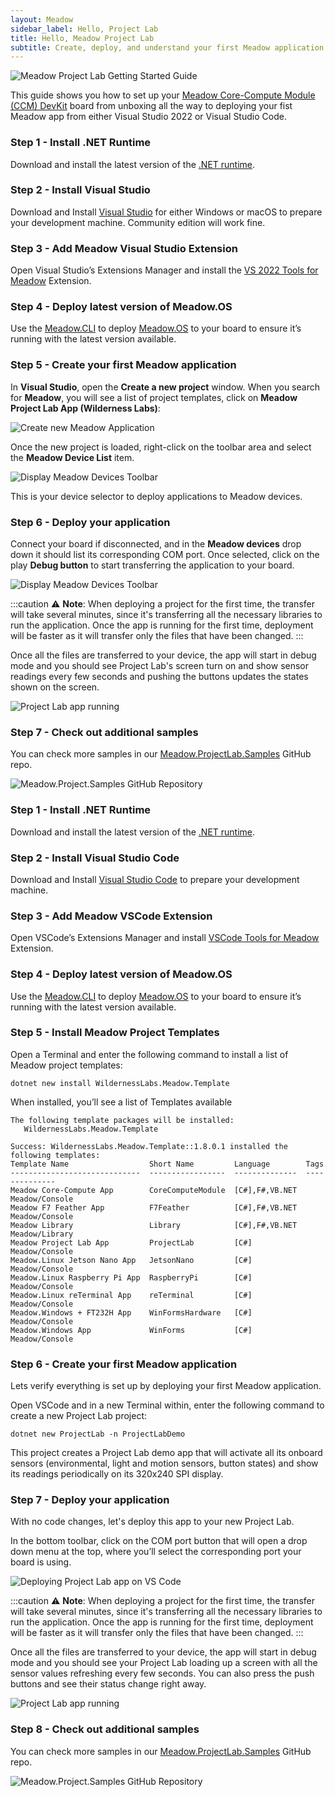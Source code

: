```yaml
---
layout: Meadow
sidebar_label: Hello, Project Lab
title: Hello, Meadow Project Lab
subtitle: Create, deploy, and understand your first Meadow application.
---
```


![Meadow Project Lab Getting Started Guide](wildernesslabs_projectlab_getting_started.jpg)

This guide shows you how to set up your [Meadow Core-Compute Module (CCM) DevKit](https://store.wildernesslabs.co/collections/frontpage/products/meadow-f7v2-core-compute-breakout-board) board from unboxing all the way to deploying your fist Meadow app from either Visual Studio 2022 or Visual Studio Code.

<Tabs groupId="ide">
  <TabItem value="visualstudio2022" label="Visual Studio 2022" default>

### Step 1 - Install .NET Runtime

Download and install the latest version of the [.NET runtime](https://dotnet.microsoft.com/en-us/download).

### Step 2 - Install Visual Studio

Download and Install [Visual Studio](https://visualstudio.microsoft.com/) for either Windows or macOS to prepare your development machine. Community edition will work fine.

### Step 3 - Add Meadow Visual Studio Extension

Open Visual Studio’s Extensions Manager and install the [VS 2022 Tools for Meadow](https://marketplace.visualstudio.com/items?itemName=WildernessLabs.vsmeadow2022) Extension.

### Step 4 - Deploy latest version of Meadow.OS

Use the [Meadow.CLI](../../../Meadow_Tools/Meadow_CLI/) to deploy [Meadow.OS](../../Deploying_Meadow%2EOS/) to your board to ensure it’s running with the latest version available.

### Step 5 - Create your first Meadow application

In **Visual Studio**, open the **Create a new project** window. When you search for **Meadow**, you will see a list of project templates, click on **Meadow Project Lab App (Wilderness Labs)**:

![Create new Meadow Application](../../Common_Assets/wildernesslabs_meadow_projects.png)

Once the new project is loaded, right-click on the toolbar area and select the **Meadow Device List** item.

![Display Meadow Devices Toolbar](../../Common_Assets/wildernesslabs_meadow_toolbar.png)

This is your device selector to deploy applications to Meadow devices.

### Step 6 - Deploy your application

Connect your board if disconnected, and in the **Meadow devices** drop down it should list its corresponding COM port. Once selected, click on the play **Debug button** to start transferring the application to your board.

![Display Meadow Devices Toolbar](../../Common_Assets/wildernesslabs-vswin-usage.jpg)

:::caution
⚠️ **Note**: When deploying a project for the first time, the transfer will take several minutes, since it's transferring all the necessary libraries to run the application. Once the app is running for the first time, deployment will be faster as it will transfer only the files that have been changed.
:::

Once all the files are transferred to your device, the app will start in debug mode and you should see Project Lab's screen turn on and show sensor readings every few seconds and pushing the buttons updates the states shown on the screen.

![Project Lab app running](wildernesslabs_projectlab_blinky.gif)

### Step 7 - Check out additional samples

You can check more samples in our [Meadow.ProjectLab.Samples](https://github.com/WildernessLabs/Meadow.ProjectLab.Samples) GitHub repo.

![Meadow.Project.Samples GitHub Repository](wilderness-labs-meadow-projectlab-samples.jpg)

  </TabItem>
  <TabItem value="visualstudiocode" label="Visual Studio Code">

### Step 1 - Install .NET Runtime

Download and install the latest version of the [.NET runtime](https://dotnet.microsoft.com/en-us/download).

### Step 2 - Install Visual Studio Code

Download and Install [Visual Studio Code](https://visualstudio.microsoft.com/) to prepare your development machine.

### Step 3 - Add Meadow VSCode Extension

Open VSCode’s Extensions Manager and install [VSCode Tools for Meadow](https://marketplace.visualstudio.com/items?itemName=WildernessLabs.meadow) Extension.

### Step 4 - Deploy latest version of Meadow.OS

Use the [Meadow.CLI](../../../Meadow_Tools/Meadow_CLI/) to deploy [Meadow.OS](../../Deploying_Meadow%2EOS/) to your board to ensure it’s running with the latest version available.

### Step 5 - Install Meadow Project Templates

Open a Terminal and enter the following command to install a list of Meadow project templates:

```console
dotnet new install WildernessLabs.Meadow.Template
```

When installed, you’ll see a list of Templates available

```console
The following template packages will be installed:
   WildernessLabs.Meadow.Template

Success: WildernessLabs.Meadow.Template::1.8.0.1 installed the following templates:
Template Name                  Short Name         Language        Tags
-----------------------------  -----------------  --------------  --------------
Meadow Core-Compute App        CoreComputeModule  [C#],F#,VB.NET  Meadow/Console
Meadow F7 Feather App          F7Feather          [C#],F#,VB.NET  Meadow/Console
Meadow Library                 Library            [C#],F#,VB.NET  Meadow/Library
Meadow Project Lab App         ProjectLab         [C#]            Meadow/Console
Meadow.Linux Jetson Nano App   JetsonNano         [C#]            Meadow/Console
Meadow.Linux Raspberry Pi App  RaspberryPi        [C#]            Meadow/Console
Meadow.Linux reTerminal App    reTerminal         [C#]            Meadow/Console
Meadow.Windows + FT232H App    WinFormsHardware   [C#]            Meadow/Console
Meadow.Windows App             WinForms           [C#]            Meadow/Console
```

### Step 6 - Create your first Meadow application

Lets verify everything is set up by deploying your first Meadow application. 

Open VSCode and in a new Terminal within, enter the following command to create a new Project Lab project:

```console
dotnet new ProjectLab -n ProjectLabDemo
```

This project creates a Project Lab demo app that will activate all its onboard sensors (environmental, light and motion sensors, button states) and show its readings periodically on its 320x240 SPI display.

### Step 7 - Deploy your application

With no code changes, let's deploy this app to your new Project Lab.

In the bottom toolbar, click on the COM port button that will open a drop down menu at the top, where you’ll select the corresponding port your board is using.

![Deploying Project Lab app on VS Code](../../Common_Assets/wildernesslabs_meadow_vscode_deploy.jpg)

:::caution
⚠️ **Note**: When deploying a project for the first time, the transfer will take several minutes, since it's transferring all the necessary libraries to run the application. Once the app is running for the first time, deployment will be faster as it will transfer only the files that have been changed.
:::

Once all the files are transferred to your device, the app will start in debug mode and you should see your Project Lab loading up a screen with all the sensor values refreshing every few seconds. You can also press the push buttons and see their status change right away.

![Project Lab app running](wildernesslabs_projectlab_blinky.gif)

### Step 8 - Check out additional samples

You can check more samples in our [Meadow.ProjectLab.Samples](https://github.com/WildernessLabs/Meadow.ProjectLab.Samples) GitHub repo.

![Meadow.Project.Samples GitHub Repository](wilderness-labs-meadow-projectlab-samples.jpg)

  </TabItem>
</Tabs>